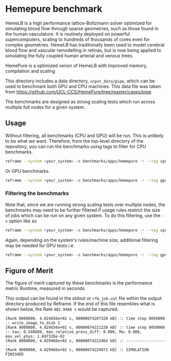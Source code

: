 # Hemepure benchmark

HemeLB is a high performance lattice-Boltzmann solver optimized for simulating blood flow through sparse geometries, such as those found in the human vasculature. It is routinely deployed on powerful supercomputers, scaling to hundreds of thousands of cores even for complex geometries. HemeLB has traditionally been used to model cerebral blood flow and vascular remodelling in retinas, but is now being applied to simulating the fully coupled human arterial and venous trees.

HemePure is a optimized verion of HemeLB with improved memory, compilation and scaling

This directory includes a data directory, `input_data/pipe`, which can be used to benchmark both GPU and CPU machines. This data file was taken from https://github.com/UCL-CCS/HemePure/tree/master/cases/pipe.

The benchmarks are designed as strong scaling tests which run across multiple full nodes for a given system.

## Usage 

Without filtering, all benchmarks (CPU and GPU) will be run. This is unlikely to be what we want. Therefore, from the top-level directory of the repository, you can run the benchmarks using tags to filter for CPU benchmarks.

```sh
reframe --system <your_system> -c benchmarks/apps/hemepure -r --tag cpu --performance-report
```

Or GPU benchmarks.

```sh
reframe --system <your_system> -c benchmarks/apps/hemepure -r --tag gpu --performance-report
```

### Filtering the benchmarks

Note that, since we are running strong scaling tests over multiple nodes, the benchmarks may need to be further filtered if usage rules restrict the size of jobs which can be run on any given system. To do this filtering, use the `-n` option like so

```sh
reframe --system <your_system> -c benchmarks/apps/hemepure -r --tag cpu --performance-report -n '.*num_nodes_param=<2|4|8|16>.*'
```

Again, depending on the system's rules/machine size, additional filtering may be needed for GPU tests i.e.

```sh
reframe --system <your_system> -c benchmarks/apps/hemepure -r --tag gpu --performance-report -n '.*num_nodes_param=<2|4|8|16>.*num_gpus_per_node_param=<1|2|4>'
```

## Figure of Merit

The figure of merit captured by these benchmarks is the performance metric Runtime, measured in seconds. 

This output can be found in the stdout or `rfm_job.out` file within the output directory produced by Reframe. If the end of this file resembles what is shown below, the Rate `402.9466 s` would be captured.
```
[Rank 0000000, 4.024656e+02 s, 00000074207320 kB] :: time step 0050000 :: write_image_to_disk 1
[Rank 0000000, 4.024656e+02 s, 00000074221220 kB] :: time step 0050000 :: tau: 0.548000, max_relative_press_diff: 0.000, Ma: 0.006, max_vel_phys: 1.697326e-02
[Rank 0000000, 4.029466e+02 s, 00000074222464 kB] :: -------------------
[Rank 0000000, 4.029466e+02 s, 00000074224972 kB] :: SIMULATION FINISHED
```

